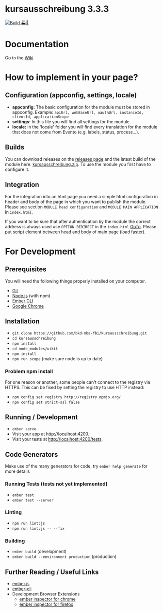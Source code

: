 # kursausschreibung 3.3.3
[![Build 🏭🚀](https://github.com/bkd-mba-fbi/kursausschreibung/actions/workflows/buildDeploy.yml/badge.svg)](https://github.com/bkd-mba-fbi/kursausschreibung/actions/workflows/buildDeploy.yml)

# Documentation
Go to the [Wiki](https://github.com/bkd-mba-fbi/kursausschreibung/wiki)

# How to implement in your page?

## Configuration (appconfig, settings, locale)

* **appconfig:** The basic configuration for the module must be stored in appconfig. Example: `apiUrl, webBaseUrl, oauthUrl, instanceId, clientId, applicationScope`
* **settings:** In this file you will find all settings for the module.
* **locale:** In the 'locale' folder you will find every translation for the module that does not come from Evento (e.g. labels, status, process...).

## Builds

You can download releases on the [releases page](https://github.com/bkd-mba-fbi/kursausschreibung/releases) and the latest build of the module here: [kursausschreibung.zip](https://bkd-mba-fbi.github.io/kursausschreibung/kursausschreibung.zip). To use the module you first have to configure it.

## Integration

For the integration into an html page you need a simple html configuration in header and body of the page in which you want to publish the module. Please see section `MODULE head configuration` and `MODULE MAIN APPLICATION` in `index.html`.

If you want to be sure that after authentication by the module the correct address is always used use `OPTION REDIRECT` in the `index.html` [GoTo](https://github.com/bkd-mba-fbi/kursausschreibung/blob/master/app/index.html). Please put script element between head and body of main page (load faster).

# For Development 
## Prerequisites

You will need the following things properly installed on your computer.

* [Git](https://git-scm.com/)
* [Node.js](https://nodejs.org/) (with npm)
* [Ember CLI](https://ember-cli.com/)
* [Google Chrome](https://google.com/chrome/)

## Installation

* `git clone https://github.com/bkd-mba-fbi/kursausschreibung.git`
* `cd kursausschreibung`
* `npm install`
* `cd node_modules/uikit`
* `npm install`
* `npm run scope` (make sure node is up to date)

### Problem npm install
For one reason or another, some people can't connect to the registry via HTTPS. This can be fixed by setting the registry to use HTTP instead:

* `npm config set registry http://registry.npmjs.org/`
* `npm config set strict-ssl false`

## Running / Development

* `ember serve`
* Visit your app at [http://localhost:4200](http://localhost:4200).
* Visit your tests at [http://localhost:4200/tests](http://localhost:4200/tests).

## Code Generators

Make use of the many generators for code, try `ember help generate` for more details

### Running Tests (tests not yet implemented)

* `ember test`
* `ember test --server`

### Linting

* `npm run lint:js`
* `npm run lint:js -- --fix`

### Building

* `ember build` (development)
* `ember build --environment production` (production)

## Further Reading / Useful Links

* [ember.js](https://emberjs.com/)
* [ember-cli](https://ember-cli.com/)
* Development Browser Extensions
  * [ember inspector for chrome](https://chrome.google.com/webstore/detail/ember-inspector/bmdblncegkenkacieihfhpjfppoconhi)
  * [ember inspector for firefox](https://addons.mozilla.org/en-US/firefox/addon/ember-inspector/)
